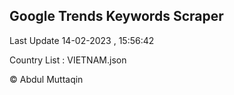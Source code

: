 

## Google Trends Keywords Scraper 
 
Last Update 14-02-2023 , 15:56:42

Country List :
VIETNAM.json



© Abdul Muttaqin 
